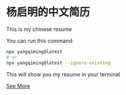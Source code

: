 # 杨启明的中文简历

This is my chinese resume

You can run this command:

```bash
npx yangqiming@latest
# or 
npx yangqiming@latest --ignore-existing
```

This will show you my resume in your terminal

[See More](https://github.com/sonofmagic)
